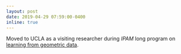 ```yaml
---
layout: post
date: 2019-04-29 07:59:00-0400
inline: true
---
```


Moved to UCLA as a visiting researcher during _IPAM_ long program on [learning from geometric data](http://www.ipam.ucla.edu/programs/long-programs/geometry-and-learning-from-data-in-3d-and-beyond/?tab=overview).
